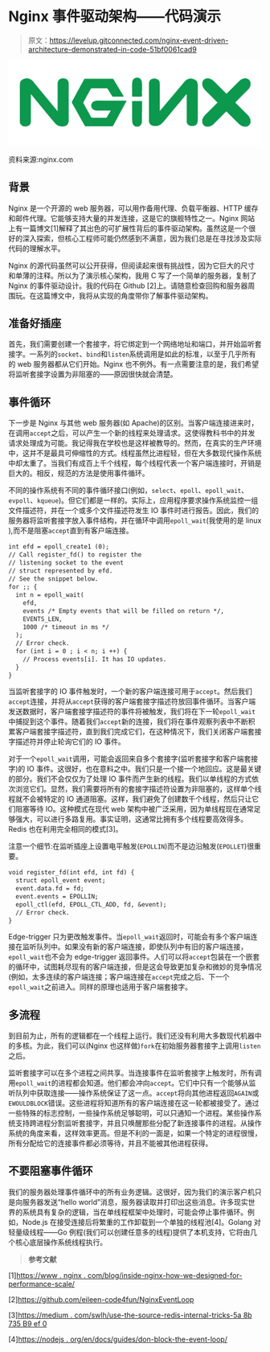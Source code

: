 # Nginx 事件驱动架构——代码演示

> 原文：<https://levelup.gitconnected.com/nginx-event-driven-architecture-demonstrated-in-code-51bf0061cad9>

![](img/191ca4a5e5a789257da44795d45a10bd.png)

资料来源:nginx.com

## **背景**

Nginx 是一个开源的 web 服务器，可以用作备用代理、负载平衡器、HTTP 缓存和邮件代理。它能够支持大量的并发连接，这是它的旗舰特性之一。Nginx 网站上有一篇博文[1]解释了其出色的可扩展性背后的事件驱动架构。虽然这是一个很好的深入探索，但核心工程师可能仍然感到不满意，因为我们总是在寻找涉及实际代码的理解水平。

Nginx 的源代码虽然可以公开获得，但阅读起来很有挑战性，因为它巨大的尺寸和单薄的注释。所以为了演示核心架构，我用 C 写了一个简单的服务器，复制了 Nginx 的事件驱动设计。我的代码在 Github [2]上。请随意检查回购和服务器周围玩。在这篇博文中，我将从实现的角度带你了解事件驱动架构。

## **准备好插座**

首先，我们需要创建一个套接字，将它绑定到一个网络地址和端口，并开始监听套接字。一系列的`socket`、`bind`和`listen`系统调用是如此的标准，以至于几乎所有的 web 服务器都从它们开始。Nginx 也不例外。有一点需要注意的是，我们希望将监听套接字设置为非阻塞的——原因很快就会清楚。

## **事件循环**

下一步是 Nginx 与其他 web 服务器(如 Apache)的区别。当客户端连接进来时，在调用`accept`之后，可以产生一个新的线程来处理请求。这使得教科书中的并发请求处理成为可能。我记得我在学校也是这样被教导的。然而，在真实的生产环境中，这并不是最具可伸缩性的方式。线程虽然比进程轻，但在大多数现代操作系统中却太重了。当我们有成百上千个线程，每个线程代表一个客户端连接时，开销是巨大的。相反，规范的方法是使用事件循环。

不同的操作系统有不同的事件循环接口(例如，`select`、`epoll`、`epoll_wait`、`evpoll`、`kqueue`)。但它们都是一样的。实际上，应用程序要求操作系统监控一组文件描述符，并在一个或多个文件描述符发生 IO 事件时进行报告。因此，我们的服务器将监听套接字放入事件结构，并在循环中调用`epoll_wait`(我使用的是 linux ),而不是阻塞`accept`直到有客户端连接。

```
int efd = epoll_create1 (0);
// Call register_fd() to register the
// listening socket to the event
// struct represented by efd.
// See the snippet below.
for ;; {
  int n = epoll_wait(
    efd,
    events /* Empty events that will be filled on return */,
    EVENTS_LEN,
    1000 /* timeout in ms */
  );
  // Error check.
  for (int i = 0 ; i < n; i ++) {
    // Process events[i]. It has IO updates.
  }
}
```

当监听套接字的 IO 事件触发时，一个新的客户端连接可用于`accept`。然后我们`accept`连接，并将从`accept`获得的客户端套接字描述符放回事件循环。当客户端发送数据时，客户端套接字描述符的事件将被触发，我们将在下一轮`epoll_wait`中捕捉到这个事件。随着我们`accept`新的连接，我们将在事件观察列表中不断积累客户端套接字描述符，直到我们完成它们，在这种情况下，我们关闭客户端套接字描述符并停止轮询它们的 IO 事件。

对于一个`epoll_wait`调用，可能会返回来自多个套接字(监听套接字和客户端套接字)的 IO 事件。这很好，也在意料之中。我们只是一个接一个地回应。这是最关键的部分。我们不会仅仅为了处理 IO 事件而产生新的线程。我们以单线程的方式依次浏览它们。显然，我们需要将所有的套接字描述符设置为非阻塞的，这样单个线程就不会被特定的 IO 通道阻塞。这样，我们避免了创建数千个线程，然后只让它们阻塞等待 IO。这种模式在现代 web 架构中被广泛采用，因为单线程现在通常足够强大，可以进行多路复用。事实证明，这通常比拥有多个线程要高效得多。Redis 也在利用完全相同的模式[3]。

注意一个细节:在监听插座上设置电平触发(`EPOLLIN`)而不是边沿触发(`EPOLLET`)很重要。

```
void register_fd(int efd, int fd) {
  struct epoll_event event;
  event.data.fd = fd;
  event.events = EPOLLIN;
  epoll_ctl(efd, EPOLL_CTL_ADD, fd, &event);
  // Error check.
}
```

Edge-trigger 只为更改触发事件。当`epoll_wait`返回时，可能会有多个客户端连接在监听队列中。如果没有新的客户端连接，即使队列中有旧的客户端连接，`epoll_wait`也不会为 edge-trigger 返回事件。人们可以将`accept`包装在一个嵌套的循环中，试图耗尽现有的客户端连接，但是这会导致更加复杂和微妙的竞争情况(例如，太多连续的客户端连接；客户端连接在`accept`完成之后、下一个`epoll_wait`之前进入。同样的原理也适用于客户端套接字。

## **多流程**

到目前为止，所有的逻辑都在一个线程上运行。我们还没有利用大多数现代机器中的多核。为此，我们可以(Nginx 也这样做)`fork`在初始服务器套接字上调用`listen`之后。

监听套接字可以在多个进程之间共享。当连接事件在监听套接字上触发时，所有调用`epoll_wait`的进程都会知道。他们都会冲向`accept`。它们中只有一个能够从监听队列中获取连接——操作系统保证了这一点。`accept`将向其他进程返回`AGAIN`或`EWOULDBLOCK`错误。这些进程将知道所有的客户端连接在这一轮都被接受了。通过一些特殊的标志控制，一些操作系统足够聪明，可以只通知一个进程。某些操作系统支持跨进程分割监听套接字，并且只唤醒那些分配了新连接事件的进程。从操作系统的角度来看，这样效率更高。但是不利的一面是，如果一个特定的进程很慢，所有分配给它的连接事件都必须等待，并且不能被其他进程获得。

## **不要阻塞事件循环**

我们的服务器处理事件循环中的所有业务逻辑。这很好，因为我们的演示客户机只是向服务器发送“hello world”消息，服务器读取并打印出这些消息。许多现实世界的系统具有复杂的逻辑，当在单线程框架中处理时，可能会停止事件循环。例如，Node.js 在接受连接后将繁重的工作卸载到一个单独的线程池[4]。Golang 对轻量级线程——Go 例程(我们可以创建任意多的线程)提供了本机支持，它将由几个核心底层操作系统线程执行。

> **参考文献**

[1][https://www . nginx . com/blog/inside-nginx-how-we-designed-for-performance-scale/](https://www.nginx.com/blog/inside-nginx-how-we-designed-for-performance-scale/)

[2]https://github.com/eileen-code4fun/NginxEventLoop

[3][https://medium . com/swlh/use-the-source-redis-internal-tricks-5a 8b 735 B9 ef 0](https://medium.com/swlh/use-the-source-redis-internal-tricks-5a8b735b9ef0)

[4][https://nodejs . org/en/docs/guides/don-block-the-event-loop/](https://nodejs.org/en/docs/guides/dont-block-the-event-loop/)